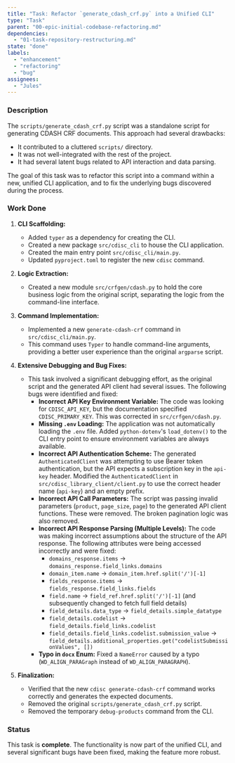 ```yaml
---
title: "Task: Refactor `generate_cdash_crf.py` into a Unified CLI"
type: "Task"
parent: "00-epic-initial-codebase-refactoring.md"
dependencies:
  - "01-task-repository-restructuring.md"
state: "done"
labels:
  - "enhancement"
  - "refactoring"
  - "bug"
assignees:
  - "Jules"
---
```


### Description

The `scripts/generate_cdash_crf.py` script was a standalone script for generating CDASH CRF documents. This approach had several drawbacks:
-   It contributed to a cluttered `scripts/` directory.
-   It was not well-integrated with the rest of the project.
-   It had several latent bugs related to API interaction and data parsing.

The goal of this task was to refactor this script into a command within a new, unified CLI application, and to fix the underlying bugs discovered during the process.

### Work Done

1.  **CLI Scaffolding:**
    *   Added `typer` as a dependency for creating the CLI.
    *   Created a new package `src/cdisc_cli` to house the CLI application.
    *   Created the main entry point `src/cdisc_cli/main.py`.
    *   Updated `pyproject.toml` to register the new `cdisc` command.

2.  **Logic Extraction:**
    *   Created a new module `src/crfgen/cdash.py` to hold the core business logic from the original script, separating the logic from the command-line interface.

3.  **Command Implementation:**
    *   Implemented a new `generate-cdash-crf` command in `src/cdisc_cli/main.py`.
    *   This command uses `Typer` to handle command-line arguments, providing a better user experience than the original `argparse` script.

4.  **Extensive Debugging and Bug Fixes:**
    *   This task involved a significant debugging effort, as the original script and the generated API client had several issues. The following bugs were identified and fixed:
        *   **Incorrect API Key Environment Variable:** The code was looking for `CDISC_API_KEY`, but the documentation specified `CDISC_PRIMARY_KEY`. This was corrected in `src/crfgen/cdash.py`.
        *   **Missing `.env` Loading:** The application was not automatically loading the `.env` file. Added `python-dotenv`'s `load_dotenv()` to the CLI entry point to ensure environment variables are always available.
        *   **Incorrect API Authentication Scheme:** The generated `AuthenticatedClient` was attempting to use Bearer token authentication, but the API expects a subscription key in the `api-key` header. Modified the `AuthenticatedClient` in `src/cdisc_library_client/client.py` to use the correct header name (`api-key`) and an empty prefix.
        *   **Incorrect API Call Parameters:** The script was passing invalid parameters (`product`, `page_size`, `page`) to the generated API client functions. These were removed. The broken pagination logic was also removed.
        *   **Incorrect API Response Parsing (Multiple Levels):** The code was making incorrect assumptions about the structure of the API response. The following attributes were being accessed incorrectly and were fixed:
            *   `domains_response.items` -> `domains_response.field_links.domains`
            *   `domain_item.name` -> `domain_item.href.split('/')[-1]`
            *   `fields_response.items` -> `fields_response.field_links.fields`
            *   `field.name` -> `field_ref.href.split('/')[-1]` (and subsequently changed to fetch full field details)
            *   `field_details.data_type` -> `field_details.simple_datatype`
            *   `field_details.codelist` -> `field_details.field_links.codelist`
            *   `field_details.field_links.codelist.submission_value` -> `field_details.additional_properties.get("codelistSubmissionValues", [])`
        *   **Typo in `docx` Enum:** Fixed a `NameError` caused by a typo (`WD_ALIGN_PARAGraph` instead of `WD_ALIGN_PARAGRAPH`).

5.  **Finalization:**
    *   Verified that the new `cdisc generate-cdash-crf` command works correctly and generates the expected documents.
    *   Removed the original `scripts/generate_cdash_crf.py` script.
    *   Removed the temporary `debug-products` command from the CLI.

### Status

This task is **complete**. The functionality is now part of the unified CLI, and several significant bugs have been fixed, making the feature more robust.
